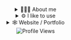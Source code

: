 <div align="center">
  <details>
    <summary>
      🙋🏻‍♂️ About me
    </summary>
    <p>Hey! My name is Jesse. I'm a software engineer with a B.S. in Computer Science from NJIT.</p>
  </details>
  <details>
    <summary>
      ⚙️ I like to use
    </summary>
    <div>
      <picture>
        <source media="(prefers-color-scheme: dark)" srcset="https://skillicons.dev/icons?i=ts&theme=dark" />
        <source media="(prefers-color-scheme: light)" srcset="https://skillicons.dev/icons?i=ts&theme=light" />
        <img src="https://skillicons.dev/icons?i=ts" width="48" height="48" alt="Typescript Icon" />
      </picture>
      <picture>
        <source media="(prefers-color-scheme: dark)" srcset="https://skillicons.dev/icons?i=nextjs&theme=dark" />
        <source media="(prefers-color-scheme: light)" srcset="https://skillicons.dev/icons?i=nextjs&theme=light" />
        <img src="https://skillicons.dev/icons?i=nextjs" width="48" height="48" alt="Next JS Icon" />
      </picture>
      <picture>
        <source media="(prefers-color-scheme: dark)" srcset="https://skillicons.dev/icons?i=tailwind&theme=dark" />
        <source media="(prefers-color-scheme: light)" srcset="https://skillicons.dev/icons?i=tailwind&theme=light" />
        <img src="https://skillicons.dev/icons?i=tailwind" width="48" height="48" alt="Tailwind Icon" />
      </picture>
    </div>
  </details>
  <details>
    <summary>
      🕸 Website / Portfolio
    </summary>
    <p>
      My favorite projects are already pinned to my github profile, but if you'd like to see more, check out 
      <a href="portfolio-codesteez.vercel.app">my portfolio</a>.
    </p>    
  </details>
  <img src="https://komarev.com/ghpvc/?username=steezplusplus&label=PROFILE+VIEWS" alt="Profile Views">
</div>
